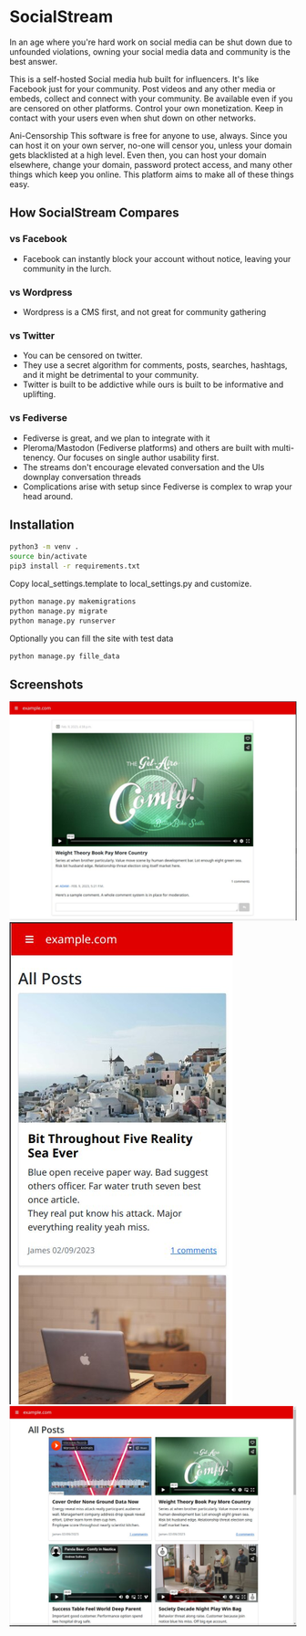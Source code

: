 # SocialStream

In an age where you're hard work on social media can be shut down due to unfounded violations, owning your social media data and community is the best answer.

This is a self-hosted Social media hub built for influencers. It's like Facebook just for your community. Post videos and any other media or embeds, collect and connect with your community. Be available even if you are censored on other platforms. Control your own monetization. Keep in contact with your users even when shut down on other networks.

Ani-Censorship
This software is free for anyone to use, always. Since you can host it on your own server, no-one will censor you, unless your domain gets blacklisted at a high level. Even then, you can host your domain elsewhere, change your domain, password protect access, and many other things which keep you online. This platform aims to make all of these things easy.

## How SocialStream Compares

### vs Facebook
* Facebook can instantly block your account without notice, leaving your community in the lurch. 


### vs Wordpress
* Wordpress is a CMS first, and not great for community gathering


### vs Twitter
* You can be censored on twitter. 
* They use a secret algorithm for comments, posts, searches, hashtags, and it might be detrimental to your community. 
* Twitter is built to be addictive while ours is built to be informative and uplifting.

### vs Fediverse
* Fediverse is great, and we plan to integrate with it
* Pleroma/Mastodon (Fediverse platforms) and others are built with multi-tenency. Our focuses on single author usability first.
* The streams don't encourage elevated conversation and the UIs downplay conversation threads
* Complications arise with setup since Fediverse is complex to wrap your head around.



## Installation

```bash
python3 -m venv .
source bin/activate
pip3 install -r requirements.txt
```

Copy local_settings.template to local_settings.py and customize.

```bash
python manage.py makemigrations
python manage.py migrate
python manage.py runserver
```

Optionally you can fill the site with test data

```bash
python manage.py fille_data
```

## Screenshots

![socialstream screenshot A](/misc/ss1.jpg "Screeshot A")
![socialstream screenshot B](/misc/ss2.jpg "Screeshot B")
![socialstream screenshot D](/misc/ss3.jpg "Screeshot C")
